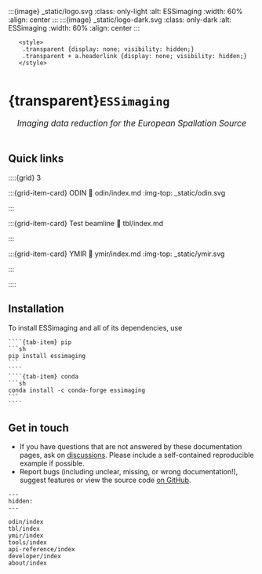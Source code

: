 :::{image} _static/logo.svg
:class: only-light
:alt: ESSimaging
:width: 60%
:align: center
:::
:::{image} _static/logo-dark.svg
:class: only-dark
:alt: ESSimaging
:width: 60%
:align: center
:::

```{raw} html
   <style>
    .transparent {display: none; visibility: hidden;}
    .transparent + a.headerlink {display: none; visibility: hidden;}
   </style>
```

```{role} transparent
```

# {transparent}`ESSimaging`

<div style="font-size:1.2em;font-style:italic;color:var(--pst-color-text-muted);text-align:center;">
  Imaging data reduction for the European Spallation Source
  </br></br>
</div>

## Quick links

::::{grid} 3

:::{grid-item-card} ODIN
:link: odin/index.md
:img-top: _static/odin.svg

:::

:::{grid-item-card} Test beamline
:link: tbl/index.md

:::

:::{grid-item-card} YMIR
:link: ymir/index.md
:img-top: _static/ymir.svg

:::

::::

## Installation

To install ESSimaging and all of its dependencies, use

`````{tab-set}
````{tab-item} pip
```sh
pip install essimaging
```
````
````{tab-item} conda
```sh
conda install -c conda-forge essimaging
```
````
`````

## Get in touch

- If you have questions that are not answered by these documentation pages, ask on [discussions](https://github.com/scipp/essimaging/discussions). Please include a self-contained reproducible example if possible.
- Report bugs (including unclear, missing, or wrong documentation!), suggest features or view the source code [on GitHub](https://github.com/scipp/essimaging).

```{toctree}
---
hidden:
---

odin/index
tbl/index
ymir/index
tools/index
api-reference/index
developer/index
about/index
```
